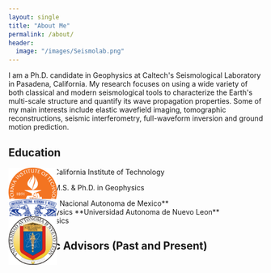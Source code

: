 ```yaml
---
layout: single
title: "About Me"
permalink: /about/
header:
  image: "/images/Seismolab.png"
---
```


I am a Ph.D. candidate in Geophysics at Caltech's Seismological Laboratory in Pasadena, California. My research focuses on using a wide variety of both classical and modern seismological tools to characterize the Earth's multi-scale structure and quantify its wave propagation properties. Some of my main interests include elastic wavefield imaging, tomographic reconstructions, seismic interferometry, full-waveform inversion and ground motion prediction.

## Education
<div id="over" style="position:absolute; width:10%; height:10%" alt="Caltech">
  <img src="/images/CALTECH_LOGO.png">
</div>

<p style="margin-left: 90px">California Institute of Technology</p>
<p style="margin-left: 90px">M.S. & Ph.D. in Geophysics</p> 
<div id="over" style="position:absolute; width:10%; height:10%" alt="UNAM">
  <img src="/images/UNAM_LOGO.png">
</div>
**Universidad Nacional Autonoma de Mexico**
<br>
M.S. in Geophysics

<div id="over" style="position:absolute; width:10%; height:10%" alt="UANL">
  <img src="/images/UANL_LOGO.png">
</div>
**Universidad Autonoma de Nuevo Leon**
<br>
B.S in Geophysics

## Academic Advisors (Past and Present)
